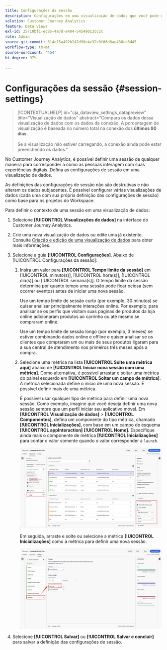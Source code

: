 ```yaml
---
title: Configurações da sessão
description: Configurações em uma visualização de dados que você pode usar para definir a duração de uma sessão e o acionador para iniciar uma nova sessão
solution: Customer Journey Analytics
feature: Data Views
exl-id: 25710bf1-ec85-4a7d-a404-54549013cc2c
role: Admin
source-git-commit: 614e15a492b247d98e4e32c0f06d8ae438ca6d45
workflow-type: tm+mt
source-wordcount: '454'
ht-degree: 97%

---
```


# Configurações da sessão {#session-settings}

<!-- markdownlint-disable MD034 -->

>[!CONTEXTUALHELP]
>id="cja_dataview_settings_datapreview"
>title="Visualização de dados"
>abstract="Compara os dados dessa visualização de dados com os dados da conexão. A porcentagem de visualização é baseada no número total na conexão dos **últimos 90 dias**.<br><br/>Se a visualização não estiver carregando, a conexão ainda pode estar preenchendo os dados."

<!-- markdownlint-enable MD034 -->

<!-- markdownlint-enable MD034 -->


No Customer Journey Analytics, é possível definir uma sessão de qualquer maneira para corresponder a como as pessoas interagem com suas experiências digitais. Defina as configurações de sessão em uma visualização de dados.

As definições das configurações de sessão não são destrutivas e não alteram os dados subjacentes. É possível configurar várias visualizações de dados (cada uma com sua própria definição das configurações de sessão) como base para os projetos do Workspace.

Para definir o contexto de uma sessão em uma visualização de dados:

1. Selecione **[!UICONTROL Visualizações de dados]** na interface do Customer Journey Analytics.

2. Crie uma nova visualização de dados ou edite uma já existente. Consulte [Criação e edição de uma visualização de dados](create-dataview.md) para obter mais informações.

3. Selecione a guia **[!UICONTROL Configurações]**. Abaixo de [!UICONTROL Configurações da sessão]:

   1. Insira um valor para **[!UICONTROL Tempo limite da sessão]** em [!UICONTROL minuto(s)], [!UICONTROL hora(s)], [!UICONTROL dia(s)] ou [!UICONTROL semana(s)]. O tempo limite da sessão determina por quanto tempo uma sessão pode ficar ociosa (sem ocorrer eventos) antes de iniciar uma nova sessão.

      Use um tempo limite de sessão curto (por exemplo, 30 minutos) se quiser analisar principalmente interações online. Por exemplo, para analisar se os perfis que visitam suas páginas de produtos da loja online adicionaram produtos ao carrinho ou até mesmo se compraram online.

      Use um tempo limite de sessão longo (por exemplo, 3 meses) se estiver combinando dados online e offline e quiser analisar se os clientes que compraram um ou mais de seus produtos ligaram para a sua central de atendimento nos primeiros três meses após a compra.


   2. Selecione uma métrica na lista **[!UICONTROL Solte uma métrica aqui]** abaixo de **[!UICONTROL Iniciar nova sessão com uma métrica]**. Como alternativa, é possível arrastar e soltar uma métrica do painel esquerdo em **[!UICONTROL Soltar um campo de métrica]**. A métrica selecionada define o início de uma nova sessão. É possível definir mais de uma métrica.

      É possível usar qualquer tipo de métrica para definir uma nova sessão. Como exemplo, imagine que você deseja definir uma nova sessão sempre que um perfil iniciar seu aplicativo móvel. Em **[!UICONTROL Visualização de dados]** > **[!UICONTROL Componentes]**, defina um componente do tipo métrica, chamado **[!UICONTROL Inicializações]**, com base em um campo de esquema **[!UICONTROL appInteraction]** **[!UICONTROL Nome]**. Especifique ainda mais o componente de métrica **[!UICONTROL Inicializações]** para contar o valor somente quando o valor corresponder a `launch`.

      ![Inicializações do componente de métrica de interação do aplicativo](assets/component-launches.png)

      Em seguida, arraste e solte ou selecione a métrica **[!UICONTROL Inicializações]** como a métrica para definir uma nova sessão.

      ![Inicializações de configurações da sessão](assets/session-settings-launches-metric.png)



4. Selecione **[!UICONTROL Salvar]** ou **[!UICONTROL Salvar e concluir]** para salvar a definição das configurações de sessão.
